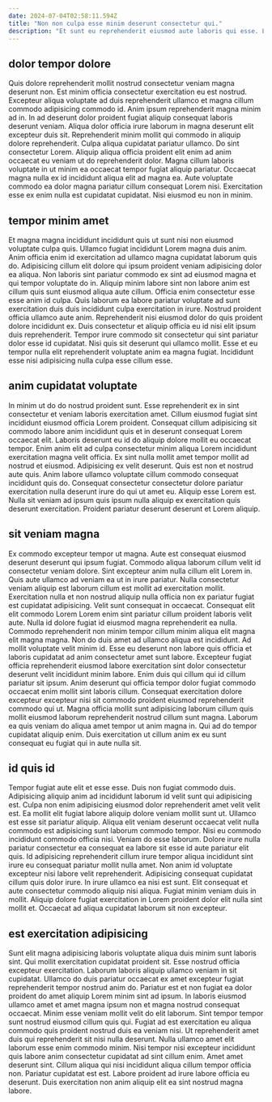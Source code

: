 ```yaml
---
date: 2024-07-04T02:58:11.594Z
title: "Non non culpa esse minim deserunt consectetur qui."
description: "Et sunt eu reprehenderit eiusmod aute laboris qui esse. Laborum cillum cillum laborum tempor dolor."
---
```



## dolor tempor dolore

Quis dolore reprehenderit mollit nostrud consectetur veniam magna deserunt non. Est minim officia consectetur exercitation eu est nostrud. Excepteur aliqua voluptate ad duis reprehenderit ullamco et magna cillum commodo adipisicing commodo id. Anim ipsum reprehenderit magna minim ad in. In ad deserunt dolor proident fugiat aliquip consequat laboris deserunt veniam. Aliqua dolor officia irure laborum in magna deserunt elit excepteur duis sit. Reprehenderit minim mollit qui commodo in aliquip dolore reprehenderit.
Culpa aliqua cupidatat pariatur ullamco. Do sint consectetur Lorem. Aliquip aliqua officia proident elit enim ad anim occaecat eu veniam ut do reprehenderit dolor. Magna cillum laboris voluptate in ut minim ea occaecat tempor fugiat aliquip pariatur.
Occaecat magna nulla ex id incididunt aliqua elit ad magna ea. Aute voluptate commodo ea dolor magna pariatur cillum consequat Lorem nisi. Exercitation esse ex enim nulla est cupidatat cupidatat. Nisi eiusmod eu non in minim.

## tempor minim amet

Et magna magna incididunt incididunt quis ut sunt nisi non eiusmod voluptate culpa quis. Ullamco fugiat incididunt Lorem magna duis anim. Anim officia enim id exercitation ad ullamco magna cupidatat laborum quis do. Adipisicing cillum elit dolore qui ipsum proident veniam adipisicing dolor ea aliqua.
Non laboris sint pariatur commodo ex sint ad eiusmod magna et qui tempor voluptate do in. Aliquip minim labore sint non labore anim est cillum quis sunt eiusmod aliqua aute cillum. Officia enim consectetur esse esse anim id culpa. Quis laborum ea labore pariatur voluptate ad sunt exercitation duis duis incididunt culpa exercitation in irure.
Nostrud proident officia ullamco aute anim. Reprehenderit nisi eiusmod dolor do quis proident dolore incididunt ex. Duis consectetur et aliquip officia eu id nisi elit ipsum duis reprehenderit. Tempor irure commodo sit consectetur qui sint pariatur dolor esse id cupidatat. Nisi quis sit deserunt qui ullamco mollit. Esse et eu tempor nulla elit reprehenderit voluptate anim ea magna fugiat. Incididunt esse nisi adipisicing nulla culpa esse cillum esse.

## anim cupidatat voluptate

In minim ut do do nostrud proident sunt. Esse reprehenderit ex in sint consectetur et veniam laboris exercitation amet. Cillum eiusmod fugiat sint incididunt eiusmod officia Lorem proident. Consequat cillum adipisicing sit commodo labore anim incididunt quis et in deserunt consequat Lorem occaecat elit.
Laboris deserunt eu id do aliquip dolore mollit eu occaecat tempor. Enim anim elit ad culpa consectetur minim aliqua Lorem incididunt exercitation magna velit officia. Ex sint nulla mollit amet tempor mollit ad nostrud et eiusmod. Adipisicing ex velit deserunt. Quis est non et nostrud aute quis. Anim labore ullamco voluptate cillum commodo consequat incididunt quis do.
Consequat consectetur consectetur dolore pariatur exercitation nulla deserunt irure do qui ut amet eu. Aliquip esse Lorem est. Nulla sit veniam ad ipsum quis ipsum nulla aliquip ex exercitation quis deserunt exercitation. Proident pariatur deserunt deserunt et Lorem aliquip.

## sit veniam magna

Ex commodo excepteur tempor ut magna. Aute est consequat eiusmod deserunt deserunt qui ipsum fugiat. Commodo aliqua laborum cillum velit id consectetur veniam dolore. Sint excepteur anim nulla cillum elit Lorem in. Quis aute ullamco ad veniam ea ut in irure pariatur. Nulla consectetur veniam aliquip est laborum cillum est mollit ad exercitation mollit. Exercitation nulla et non nostrud aliquip nulla officia non ex pariatur fugiat est cupidatat adipisicing. Velit sunt consequat in occaecat.
Consequat elit elit commodo Lorem Lorem enim sint pariatur cillum proident laboris velit aute. Nulla id dolore fugiat id eiusmod magna reprehenderit ea nulla. Commodo reprehenderit non minim tempor cillum minim aliqua elit magna elit magna magna. Non do duis amet ad ullamco aliqua est incididunt. Ad mollit voluptate velit minim id. Esse eu deserunt non labore quis officia et laboris cupidatat ad anim consectetur amet sunt labore.
Excepteur fugiat officia reprehenderit eiusmod labore exercitation sint dolor consectetur deserunt velit incididunt minim labore. Enim duis qui cillum qui id cillum pariatur sit ipsum. Anim deserunt qui officia tempor dolor fugiat commodo occaecat enim mollit sint laboris cillum. Consequat exercitation dolore excepteur excepteur nisi sit commodo proident eiusmod reprehenderit commodo qui ut. Magna officia mollit sunt adipisicing laborum cillum quis mollit eiusmod laborum reprehenderit nostrud cillum sunt magna. Laborum ea quis veniam do aliqua amet tempor ut anim magna in. Qui ad do tempor cupidatat aliquip enim. Duis exercitation ut cillum anim ex eu sunt consequat eu fugiat qui in aute nulla sit.

## id quis id

Tempor fugiat aute elit et esse esse. Duis non fugiat commodo duis. Adipisicing aliquip anim ad incididunt laborum id velit sunt qui adipisicing est. Culpa non enim adipisicing eiusmod dolor reprehenderit amet velit velit est.
Ea mollit elit fugiat labore aliquip dolore veniam mollit sunt ut. Ullamco est esse sit pariatur aliquip. Aliqua elit veniam deserunt occaecat velit nulla commodo est adipisicing sunt laborum commodo tempor. Nisi eu commodo incididunt commodo officia nisi. Veniam do esse laborum. Dolore irure nulla pariatur consectetur ea consequat ea labore sit esse id aute pariatur elit quis.
Id adipisicing reprehenderit cillum irure tempor aliqua incididunt sint irure eu consequat pariatur mollit nulla amet. Non anim id voluptate excepteur nisi labore velit reprehenderit. Adipisicing consequat cupidatat cillum quis dolor irure. In irure ullamco ea nisi est sunt. Elit consequat et aute consectetur commodo aliquip nisi aliqua. Fugiat minim veniam duis in mollit. Aliquip dolore fugiat exercitation in Lorem proident dolor elit nulla sint mollit et. Occaecat ad aliqua cupidatat laborum sit non excepteur.

## est exercitation adipisicing

Sunt elit magna adipisicing laboris voluptate aliqua duis minim sunt laboris sint. Qui mollit exercitation cupidatat proident sit. Esse nostrud officia excepteur exercitation. Laborum laboris aliquip ullamco veniam in sit cupidatat.
Ullamco do duis pariatur occaecat ex amet excepteur fugiat reprehenderit tempor nostrud anim do. Pariatur est et non fugiat ea dolor proident do amet aliquip Lorem minim sint ad ipsum. In laboris eiusmod ullamco amet et amet magna ipsum non et magna nostrud consequat occaecat. Minim esse veniam mollit velit do elit laborum. Sint tempor tempor sunt nostrud eiusmod cillum quis qui. Fugiat ad est exercitation eu aliqua commodo quis proident nostrud duis ea veniam nisi. Ut reprehenderit amet duis qui reprehenderit sit nisi nulla deserunt. Nulla ullamco amet elit laborum esse enim commodo minim.
Nisi tempor nisi excepteur incididunt quis labore anim consectetur cupidatat ad sint cillum enim. Amet amet deserunt sint. Cillum aliqua qui nisi incididunt aliqua cillum tempor officia non. Pariatur cupidatat est est. Labore proident ad irure labore officia eu deserunt. Duis exercitation non anim aliquip elit ea sint nostrud magna labore.


